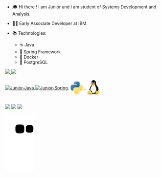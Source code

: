 - 🎓 Hi there ! I am Junior and I am student of Systems Development and Analysis.
- 🙋‍♂️ Early Associate Developer at IBM.
- 📚 Technologies: 
  
  * ☕ Java 
  * 🍃 Spring Framework
  * 🐋 Docker
  * 🐘 PostgreSQL

<div>
  <a href="https://github.com/vieirajunior-90">
  <img height="150em" src="https://github-readme-stats.vercel.app/api?username=vieirajunior-90&show_icons=true&theme=yeblu&include_all_commits=true&count_private=true"/>
  <img height="150em" src="https://github-readme-stats.vercel.app/api/top-langs/?username=vieirajunior-90&layout=compact&langs_count=7&theme=yeblu"/>
</div>
 
<div>
  <div style="display: inline_block"><br>
   <img align="center" alt="Junior-Java" height="50" width="50" src="https://cdn.jsdelivr.net/gh/devicons/devicon/icons/java/java-original.svg">
    <img align="center" alt="Junior-Spring" height="50" width="50" src="https://cdn.jsdelivr.net/gh/devicons/devicon/icons/spring/spring-original.svg">
   <img align="center" alt="Junior-Python" height="50" width="50" src="https://raw.githubusercontent.com/devicons/devicon/master/icons/python/python-original.svg">
   <img align="center" alt="Junior-Linux" height="50" width="50" src="https://raw.githubusercontent.com/devicons/devicon/9f4f5cdb393299a81125eb5127929ea7bfe42889/icons/linux/linux-original.svg">
 

</div>
  
##
  
<div>
  <a href="https://www.linkedin.com/in/paulocvieira/" target="_blank"><img src="https://img.shields.io/badge/-LinkedIn-%230077B5?style=for-the-badge&logo=linkedin&logoColor=white" target="_blank"></a>
  <a href = "mailto:junior.vieira.1990@gmail.com"><img src="https://img.shields.io/badge/-Gmail-%23333?style=for-the-badge&logo=gmail&logoColor=white" target="_blank"></a>
  <a href="https://www.instagram.com/juniorvieira_22/" target="_blank"><img src="https://img.shields.io/badge/-Instagram-%23E4405F?style=for-the-badge&logo=instagram&logoColor=white" target="_blank"></a>
 
  ![Snake animation](https://github.com/rafaballerini/rafaballerini/blob/output/github-contribution-grid-snake.svg)
 
</div>


